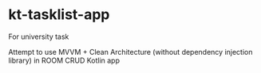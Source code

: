 # kt-tasklist-app
For university task

Attempt to use MVVM + Clean Architecture (without dependency injection library) in ROOM CRUD Kotlin app
